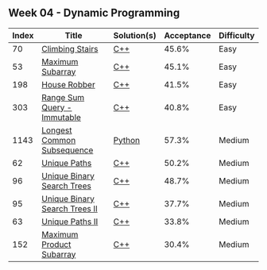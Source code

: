 ## Week 04 - Dynamic Programming
Index|Title|Solution(s)|Acceptance|Difficulty
-|-|-|-|-
70|[Climbing Stairs](https://leetcode.com/problems/climbing-stairs)|[C++](./70.climbing-stairs.cpp)|45.6%|Easy
53|[Maximum Subarray](https://leetcode.com/problems/maximum-subarray)|[C++](./53.maximum-subarray.cpp)|45.1%|Easy
198|[House Robber](https://leetcode.com/problems/house-robber)|[C++](./198.house-robber.cpp)|41.5%|Easy
303|[Range Sum Query - Immutable](https://leetcode.com/problems/range-sum-query---immutable)|[C++](./303.range-sum-query-immutable.cpp)|40.8%|Easy
1143|[Longest Common Subsequence](https://leetcode.com/problems/longest-common-subsequence)|[Python](./1143.longest-common-subsequence.py)|57.3%|Medium
62|[Unique Paths](https://leetcode.com/problems/unique-paths)|[C++](./62.unique-paths.cpp)|50.2%|Medium
96|[Unique Binary Search Trees](https://leetcode.com/problems/unique-binary-search-trees)|[C++](./96.unique-binary-search-trees.cpp)|48.7%|Medium
95|[Unique Binary Search Trees II](https://leetcode.com/problems/unique-binary-search-trees-ii)|[C++](./95.unique-binary-search-trees-ii.cpp)|37.7%|Medium
63|[Unique Paths II](https://leetcode.com/problems/unique-paths-ii)|[C++](./63.unique-paths-ii.cpp)|33.8%|Medium
152|[Maximum Product Subarray](https://leetcode.com/problems/maximum-product-subarray)|[C++](./152.maximum-product-subarray.cpp)|30.4%|Medium
